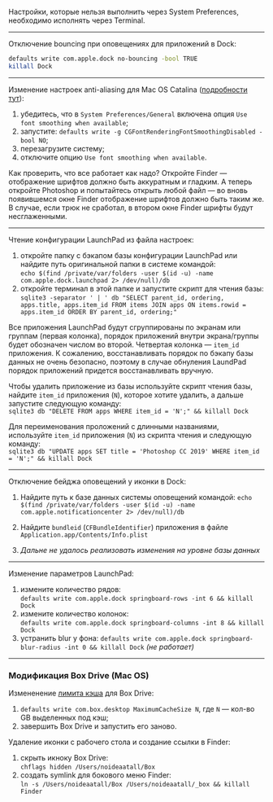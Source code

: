 
Настройки, которые нельзя выполнить через System Preferences, необходимо исполнять через Terminal.

***

Отключение bouncing при оповещениях для приложений в Dock:
``` Bash
defaults write com.apple.dock no-bouncing -bool TRUE
killall Dock
```
***

Изменение настроек anti-aliasing для Mac OS Catalina ([подробности тут](https://www.reddit.com/r/apple/comments/9inu3e/if_the_font_rendering_on_mojave_looks_odd_to_you/)):

1. убедитесь, что в `System Preferences/General` включена опция `Use font smoothing when available`;
2. запустите: `defaults write -g CGFontRenderingFontSmoothingDisabled -bool NO`;
3. перезагрузите систему;
4. отключите опцию `Use font smoothing when available`.

Как проверить, что все работает как надо? Откройте Finder — отображение шрифтов должно быть аккуратным и гладким. А теперь откройте Photoshop и попытайтесь открыть любой файл — во вновь появившемся окне Finder отображение шрифтов должно быть таким же. В случае, если трюк не сработал, в втором окне Finder шрифты будут несглаженными.

***

Чтение конфигурации LaunchPad из файла настроек:

1. откройте папку с бэкапом базы конфигурации LaunchPad или найдите путь оригинальной папки в системе командой:  
`echo $(find /private/var/folders -user $(id -u) -name com.apple.dock.launchpad 2> /dev/null)/db`
2. откройте терминал в этой папке и запустите скрипт для чтения базы:  
`sqlite3 -separator ' | ' db "SELECT parent_id, ordering, apps.title, apps.item_id FROM items JOIN apps ON items.rowid = apps.item_id ORDER BY parent_id, ordering;"`

Все приложения LaunchPad будут сгруппированы по экранам или группам (первая колонка), порядок приложений внутри экрана/группы будет обозначен числом во второй. Четвертая колонка — `item_id` приложения. К сожалению, восстанавливать порядок по бэкапу базы данных не очень безопасно, поэтому в случае обнуления LaundPad порядок приложений придется восстанавливать вручную.

Чтобы удалить приложение из базы используйте скрипт чтения базы, найдите `item_id` приложения (`N`), которое хотите удалить, а дальше запустите следующую команду:  
`sqlite3 db "DELETE FROM apps WHERE item_id = 'N';" && killall Dock`

Для переименования проложений с длинными названиями, используйте `item_id` приложения (`N`) из скрипта чтения и следующую команду:  
`sqlite3 db "UPDATE apps SET title = 'Photoshop CC 2019' WHERE item_id = 'N';" && killall Dock`

***

Отключение бейджа оповещений у иконки в Dock:

1. Найдите путь к базе данных системы оповещений командой:
`echo $(find /private/var/folders -user $(id -u) -name com.apple.notificationcenter 2> /dev/null)/db`

2. Найдите `bundleid` (`CFBundleIdentifier`) приложения в файле `Application.app/Contents/Info.plist`

3. *Дальне не удалось реализовать изменения на уровне базы данных*

***

Изменение параметров LaunchPad:

1. измените количество рядов:  
`defaults write com.apple.dock springboard-rows -int 6 && killall Dock`
2. измените количество колонок:  
`defaults write com.apple.dock springboard-columns -int 8 && killall Dock`
3. устранить blur у фона:
`defaults write com.apple.dock springboard-blur-radius -int 0 && killall Dock` *(не работает)*

***

### Модификация Box Drive (Mac OS)

Измененение [лимита кэша](https://support.box.com/hc/en-us/articles/360043695894-Technical-Information-for-Box-Drive-Administrators) для Box Drive:

1. `defaults write com.box.desktop MaximumCacheSize N`, где `N` — кол-во GB выделенных под кэш;
2. завершить Box Drive и запустить его заново.

Удаление иконки с рабочего стола и создание ссылки в Finder:

1. скрыть икноку Box Drive:  
`chflags hidden /Users/noideaatall/Box`
2. создать symlink для бокового меню Finder:  
`ln -s /Users/noideaatall/Box /Users/noideaatall/_box && killall Finder`
